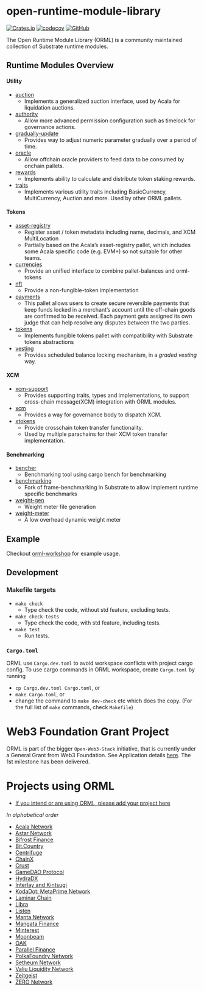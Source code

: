 # open-runtime-module-library

[![Crates.io](https://img.shields.io/crates/v/orml-tokens)](https://crates.io/search?q=orml)
[![codecov](https://codecov.io/gh/open-web3-stack/open-runtime-module-library/branch/master/graph/badge.svg?token=FZ4HZYMW9A)](https://codecov.io/gh/open-web3-stack/open-runtime-module-library)
[![GitHub](https://img.shields.io/github/license/open-web3-stack/open-runtime-module-library)](https://github.com/open-web3-stack/open-runtime-module-library/blob/master/LICENSE)

The Open Runtime Module Library (ORML) is a community maintained collection of Substrate runtime modules.

## Runtime Modules Overview

#### Utility
- [auction](https://github.com/open-web3-stack/open-runtime-module-library/tree/master/auction)
	- Implements a generalized auction interface, used by Acala for liquidation auctions.
- [authority](https://github.com/open-web3-stack/open-runtime-module-library/tree/master/authority)
	- Allow more advanced permission configuration such as timelock for governance actions.
- [gradually-update](https://github.com/open-web3-stack/open-runtime-module-library/tree/master/gradually-update)
	- Provides way to adjust numeric parameter gradually over a period of time.
- [oracle](https://github.com/open-web3-stack/open-runtime-module-library/tree/master/oracle)
	- Allow offchain oracle providers to feed data to be consumed by onchain pallets.
- [rewards](https://github.com/open-web3-stack/open-runtime-module-library/tree/master/rewards)
	- Implements ability to calculate and distribute token staking rewards.
- [traits](https://github.com/open-web3-stack/open-runtime-module-library/tree/master/traits)
	- Implements various utility traits including BasicCurrency, MultiCurrency, Auction and more. Used by other ORML pallets.

#### Tokens
- [asset-registry](https://github.com/open-web3-stack/open-runtime-module-library/tree/master/asset-registry)
	- Register asset / token metadata including name, decimals, and XCM MultiLocation
	- Partially based on the Acala’s asset-registry pallet, which includes some Acala specific code (e.g. EVM+) so not suitable for other teams.
- [currencies](https://github.com/open-web3-stack/open-runtime-module-library/tree/master/currencies)
	- Provide an unified interface to combine pallet-balances and orml-tokens
- [nft](https://github.com/open-web3-stack/open-runtime-module-library/tree/master/nft)
	- Provide a non-fungible-token implementation
- [payments](https://github.com/open-web3-stack/open-runtime-module-library/tree/master/payments)
	- This pallet allows users to create secure reversible payments that keep funds locked in a merchant’s account until the off-chain goods are confirmed to be received. Each payment gets assigned its own judge that can help resolve any disputes between the two parties.
- [tokens](https://github.com/open-web3-stack/open-runtime-module-library/tree/master/tokens)
	- Implements fungible tokens pallet with compatibility with Substrate tokens abstractions
- [vesting](https://github.com/open-web3-stack/open-runtime-module-library/tree/master/vesting)
	- Provides scheduled balance locking mechanism, in a *graded vesting* way.

#### XCM
- [xcm-support](https://github.com/open-web3-stack/open-runtime-module-library/tree/master/xcm-support)
	- Provides supporting traits, types and implementations, to support cross-chain message(XCM) integration with ORML modules.
- [xcm](https://github.com/open-web3-stack/open-runtime-module-library/tree/master/xcm)
	- Provides a way for governance body to dispatch XCM.
- [xtokens](https://github.com/open-web3-stack/open-runtime-module-library/tree/master/xtokens)
	- Provide crosschain token transfer functionality.
	- Used by multiple parachains for their XCM token transfer implementation.

#### Benchmarking
- [bencher](https://github.com/open-web3-stack/open-runtime-module-library/tree/master/bencher)
	- Benchmarking tool using cargo bench for benchmarking
- [benchmarking](https://github.com/open-web3-stack/open-runtime-module-library/tree/master/benchmarking)
	- Fork of frame-benchmarking in Substrate to allow implement runtime specific benchmarks
- [weight-gen](https://github.com/open-web3-stack/open-runtime-module-library/tree/master/weight-gen)
	- Weight meter file generation
- [weight-meter](https://github.com/open-web3-stack/open-runtime-module-library/tree/master/weight-meter)
	- A low overhead dynamic weight meter

## Example

Checkout [orml-workshop](https://github.com/xlc/orml-workshop) for example usage.

## Development

### Makefile targets

- `make check`
	- Type check the code, without std feature, excluding tests.
- `make check-tests`
	- Type check the code, with std feature, including tests.
- `make test`
	- Run tests.

### `Cargo.toml`

ORML use `Cargo.dev.toml` to avoid workspace conflicts with project cargo config. To use cargo commands in ORML workspace, create `Cargo.toml` by running

- `cp Cargo.dev.toml Cargo.toml`, or
- `make Cargo.toml`, or
- change the command to `make dev-check` etc which does the copy. (For the full list of `make` commands, check `Makefile`)

# Web3 Foundation Grant Project
ORML is part of the bigger `Open-Web3-Stack` initiative, that is currently under a General Grant from Web3 Foundation. See Application details [here](https://github.com/open-web3-stack/General-Grants-Program/blob/master/grants/speculative/open_web3_stack.md). The 1st milestone has been delivered.

# Projects using ORML
- [If you intend or are using ORML, please add your project here](https://github.com/open-web3-stack/open-runtime-module-library/edit/master/README.md)

_In alphabetical order_

- [Acala Network](https://github.com/AcalaNetwork/Acala)
- [Astar Network](https://github.com/AstarNetwork)
- [Bifrost Finance](https://github.com/bifrost-finance/bifrost)
- [Bit.Country](https://github.com/bit-country/Bit-Country-Blockchain)
- [Centrifuge](https://github.com/centrifuge/centrifuge-chain)
- [ChainX](https://github.com/chainx-org/ChainX)
- [Crust](https://github.com/crustio/crust)
- [GameDAO Protocol](https://github.com/gamedaoco)
- [HydraDX](https://github.com/galacticcouncil/hack.HydraDX-node)
- [Interlay and Kintsugi](https://github.com/interlay/interbtc)
- [KodaDot: MetaPrime Network](https://github.com/kodadot/metaprime.network) 
- [Laminar Chain](https://github.com/laminar-protocol/laminar-chain)
- [Libra](https://github.com/atscaletech/libra)
- [Listen](https://github.com/listenofficial)
- [Manta Network](https://github.com/Manta-Network)
- [Mangata Finance](https://github.com/mangata-finance)
- [Minterest](https://github.com/minterest-finance/minterest-chain-node)
- [Moonbeam](https://github.com/PureStake/moonbeam/)
- [OAK](https://github.com/OAK-Foundation/OAK-blockchain)
- [Parallel Finance](https://github.com/parallel-finance/)
- [PolkaFoundry Network](https://github.com/PolkaFoundry)
- [Setheum Network](https://github.com/Setheum-Labs/Setheum)
- [Valiu Liquidity Network](https://github.com/valibre-org/vln-node)
- [Zeitgeist](https://github.com/zeitgeistpm/zeitgeist)
- [ZERO Network](https://github.com/playzero/subzero)

